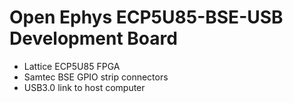 # Open Ephys ECP5U85-BSE-USB Development Board

- Lattice ECP5U85 FPGA
- Samtec BSE GPIO strip connectors
- USB3.0 link to host computer
